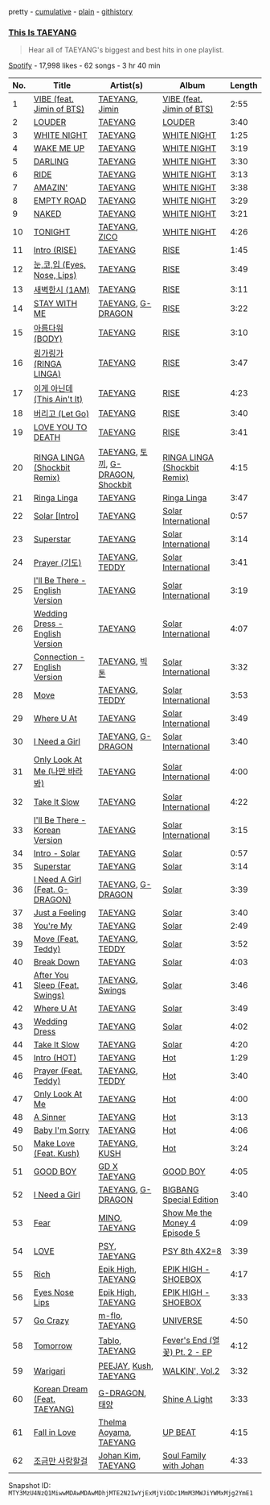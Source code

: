 pretty - [cumulative](/playlists/cumulative/37i9dQZF1DX1FikouIz4VH.md) - [plain](/playlists/plain/37i9dQZF1DX1FikouIz4VH) - [githistory](https://github.githistory.xyz/mackorone/spotify-playlist-archive/blob/main/playlists/plain/37i9dQZF1DX1FikouIz4VH)

### [This Is TAEYANG](https://open.spotify.com/playlist/37i9dQZF1DX1FikouIz4VH)

> Hear all of TAEYANG's biggest and best hits in one playlist.

[Spotify](https://open.spotify.com/user/spotify) - 17,998 likes - 62 songs - 3 hr 40 min

| No. | Title | Artist(s) | Album | Length |
|---|---|---|---|---|
| 1 | [VIBE \(feat\. Jimin of BTS\)](https://open.spotify.com/track/61AZsmFB3VoJdmraMk5ZSn) | [TAEYANG](https://open.spotify.com/artist/6udveWUgX4vu75FF0DTrXV), [Jimin](https://open.spotify.com/artist/1oSPZhvZMIrWW5I41kPkkY) | [VIBE \(feat\. Jimin of BTS\)](https://open.spotify.com/album/3qUOk1Se3Oopu5pUlHTjVJ) | 2:55 |
| 2 | [LOUDER](https://open.spotify.com/track/3TCzay1FkjSewTeiRSQGOk) | [TAEYANG](https://open.spotify.com/artist/6udveWUgX4vu75FF0DTrXV) | [LOUDER](https://open.spotify.com/album/3AoUsbJUwk14bt7PLGXf45) | 3:40 |
| 3 | [WHITE NIGHT](https://open.spotify.com/track/3yq48eRG04UryOATzpwr4V) | [TAEYANG](https://open.spotify.com/artist/6udveWUgX4vu75FF0DTrXV) | [WHITE NIGHT](https://open.spotify.com/album/4AE3KNhHuzlTURK6c77eaR) | 1:25 |
| 4 | [WAKE ME UP](https://open.spotify.com/track/49w8umYnAfSPulksfEDx16) | [TAEYANG](https://open.spotify.com/artist/6udveWUgX4vu75FF0DTrXV) | [WHITE NIGHT](https://open.spotify.com/album/4AE3KNhHuzlTURK6c77eaR) | 3:19 |
| 5 | [DARLING](https://open.spotify.com/track/6oycMp1woEDrrluLY0icmV) | [TAEYANG](https://open.spotify.com/artist/6udveWUgX4vu75FF0DTrXV) | [WHITE NIGHT](https://open.spotify.com/album/4AE3KNhHuzlTURK6c77eaR) | 3:30 |
| 6 | [RIDE](https://open.spotify.com/track/4PBr1wStrak7aWJkUKvbUl) | [TAEYANG](https://open.spotify.com/artist/6udveWUgX4vu75FF0DTrXV) | [WHITE NIGHT](https://open.spotify.com/album/4AE3KNhHuzlTURK6c77eaR) | 3:13 |
| 7 | [AMAZIN'](https://open.spotify.com/track/2gILEqYZMaljxD89UKippy) | [TAEYANG](https://open.spotify.com/artist/6udveWUgX4vu75FF0DTrXV) | [WHITE NIGHT](https://open.spotify.com/album/4AE3KNhHuzlTURK6c77eaR) | 3:38 |
| 8 | [EMPTY ROAD](https://open.spotify.com/track/3TFp0q9DGulf477YG2lZXI) | [TAEYANG](https://open.spotify.com/artist/6udveWUgX4vu75FF0DTrXV) | [WHITE NIGHT](https://open.spotify.com/album/4AE3KNhHuzlTURK6c77eaR) | 3:29 |
| 9 | [NAKED](https://open.spotify.com/track/64f7T9vidBqVHSUqZ1a3nq) | [TAEYANG](https://open.spotify.com/artist/6udveWUgX4vu75FF0DTrXV) | [WHITE NIGHT](https://open.spotify.com/album/4AE3KNhHuzlTURK6c77eaR) | 3:21 |
| 10 | [TONIGHT](https://open.spotify.com/track/2Ryu6OAqmEcrtnTxaPYDCP) | [TAEYANG](https://open.spotify.com/artist/6udveWUgX4vu75FF0DTrXV), [ZICO](https://open.spotify.com/artist/4XpUIb8uuNlIWVKmgKZXC0) | [WHITE NIGHT](https://open.spotify.com/album/4AE3KNhHuzlTURK6c77eaR) | 4:26 |
| 11 | [Intro \(RISE\)](https://open.spotify.com/track/6J0mtwueFaEL0bmxuHEYI0) | [TAEYANG](https://open.spotify.com/artist/6udveWUgX4vu75FF0DTrXV) | [RISE](https://open.spotify.com/album/1Y9so4jq4t4taAHu0VdKX3) | 1:45 |
| 12 | [눈,코,입 \(Eyes, Nose, Lips\)](https://open.spotify.com/track/0lYtIvI7bO51PZSeK22Mbz) | [TAEYANG](https://open.spotify.com/artist/6udveWUgX4vu75FF0DTrXV) | [RISE](https://open.spotify.com/album/1Y9so4jq4t4taAHu0VdKX3) | 3:49 |
| 13 | [새벽한시 \(1AM\)](https://open.spotify.com/track/3JmlYV4mm5jdo2ZWzATLBv) | [TAEYANG](https://open.spotify.com/artist/6udveWUgX4vu75FF0DTrXV) | [RISE](https://open.spotify.com/album/1Y9so4jq4t4taAHu0VdKX3) | 3:11 |
| 14 | [STAY WITH ME](https://open.spotify.com/track/4Hznsw4SROqqX8T54Syguv) | [TAEYANG](https://open.spotify.com/artist/6udveWUgX4vu75FF0DTrXV), [G\-DRAGON](https://open.spotify.com/artist/30b9WulBM8sFuBo17nNq9c) | [RISE](https://open.spotify.com/album/1Y9so4jq4t4taAHu0VdKX3) | 3:22 |
| 15 | [아름다워 \(BODY\)](https://open.spotify.com/track/6kSoXPg7yhpvgiXuoqRJSF) | [TAEYANG](https://open.spotify.com/artist/6udveWUgX4vu75FF0DTrXV) | [RISE](https://open.spotify.com/album/1Y9so4jq4t4taAHu0VdKX3) | 3:10 |
| 16 | [링가링가 \(RINGA LINGA\)](https://open.spotify.com/track/7fLijBP4BGujlmHRP3aX32) | [TAEYANG](https://open.spotify.com/artist/6udveWUgX4vu75FF0DTrXV) | [RISE](https://open.spotify.com/album/1Y9so4jq4t4taAHu0VdKX3) | 3:47 |
| 17 | [이게 아닌데 \(This Ain't It\)](https://open.spotify.com/track/1kewNvWljcwYKzlAKRXaUf) | [TAEYANG](https://open.spotify.com/artist/6udveWUgX4vu75FF0DTrXV) | [RISE](https://open.spotify.com/album/1Y9so4jq4t4taAHu0VdKX3) | 4:23 |
| 18 | [버리고 \(Let Go\)](https://open.spotify.com/track/5YhaIIgjic4Q31BL1jYMk5) | [TAEYANG](https://open.spotify.com/artist/6udveWUgX4vu75FF0DTrXV) | [RISE](https://open.spotify.com/album/1Y9so4jq4t4taAHu0VdKX3) | 3:40 |
| 19 | [LOVE YOU TO DEATH](https://open.spotify.com/track/3wJ5tkDTIc3w5THvaggHDx) | [TAEYANG](https://open.spotify.com/artist/6udveWUgX4vu75FF0DTrXV) | [RISE](https://open.spotify.com/album/1Y9so4jq4t4taAHu0VdKX3) | 3:41 |
| 20 | [RINGA LINGA \(Shockbit Remix\)](https://open.spotify.com/track/6H7VSKaFubMd4sfisXwYQr) | [TAEYANG](https://open.spotify.com/artist/6udveWUgX4vu75FF0DTrXV), [토끼](https://open.spotify.com/artist/76JVW7YYK3nRTVvRxUalpI), [G\-DRAGON](https://open.spotify.com/artist/30b9WulBM8sFuBo17nNq9c), [Shockbit](https://open.spotify.com/artist/4aMRtytJy7sCCjvcSnq666) | [RINGA LINGA \(Shockbit Remix\)](https://open.spotify.com/album/1FGkGm47uEd2L26Ff3ILmK) | 4:15 |
| 21 | [Ringa Linga](https://open.spotify.com/track/0zA75hGcXgVNbzsu0a3lBR) | [TAEYANG](https://open.spotify.com/artist/6udveWUgX4vu75FF0DTrXV) | [Ringa Linga](https://open.spotify.com/album/5WOQuSAJhOtZu46WJgy9BG) | 3:47 |
| 22 | [Solar \[Intro\]](https://open.spotify.com/track/0MB3rxsnXZ6DV95LelFlOu) | [TAEYANG](https://open.spotify.com/artist/6udveWUgX4vu75FF0DTrXV) | [Solar International](https://open.spotify.com/album/42BVvYE1FLO8mQH0ZJn4de) | 0:57 |
| 23 | [Superstar](https://open.spotify.com/track/4VpjaZ0AEbt0k61PXzIlLG) | [TAEYANG](https://open.spotify.com/artist/6udveWUgX4vu75FF0DTrXV) | [Solar International](https://open.spotify.com/album/42BVvYE1FLO8mQH0ZJn4de) | 3:14 |
| 24 | [Prayer \(기도\)](https://open.spotify.com/track/1qceUus2spQ9UxPFpBaq0I) | [TAEYANG](https://open.spotify.com/artist/6udveWUgX4vu75FF0DTrXV), [TEDDY](https://open.spotify.com/artist/2QDHZGfyq70z6T4e4Dr2t0) | [Solar International](https://open.spotify.com/album/42BVvYE1FLO8mQH0ZJn4de) | 3:41 |
| 25 | [I'll Be There \- English Version](https://open.spotify.com/track/6FhsCcYFcV5iu9h9PFM4zC) | [TAEYANG](https://open.spotify.com/artist/6udveWUgX4vu75FF0DTrXV) | [Solar International](https://open.spotify.com/album/42BVvYE1FLO8mQH0ZJn4de) | 3:19 |
| 26 | [Wedding Dress \- English Version](https://open.spotify.com/track/5r6LzsarhC4Ygt8mFzSgYV) | [TAEYANG](https://open.spotify.com/artist/6udveWUgX4vu75FF0DTrXV) | [Solar International](https://open.spotify.com/album/42BVvYE1FLO8mQH0ZJn4de) | 4:07 |
| 27 | [Connection \- English Version](https://open.spotify.com/track/5Tqnb5WsXWCRAVcu0bC7QV) | [TAEYANG](https://open.spotify.com/artist/6udveWUgX4vu75FF0DTrXV), [빅톤](https://open.spotify.com/artist/5O0XmPyzOOTKMWEpwpMbJU) | [Solar International](https://open.spotify.com/album/42BVvYE1FLO8mQH0ZJn4de) | 3:32 |
| 28 | [Move](https://open.spotify.com/track/7Frw0VC9RpDGwXSmAG1WeJ) | [TAEYANG](https://open.spotify.com/artist/6udveWUgX4vu75FF0DTrXV), [TEDDY](https://open.spotify.com/artist/2QDHZGfyq70z6T4e4Dr2t0) | [Solar International](https://open.spotify.com/album/42BVvYE1FLO8mQH0ZJn4de) | 3:53 |
| 29 | [Where U At](https://open.spotify.com/track/360chjamNlEge55Oos4od4) | [TAEYANG](https://open.spotify.com/artist/6udveWUgX4vu75FF0DTrXV) | [Solar International](https://open.spotify.com/album/42BVvYE1FLO8mQH0ZJn4de) | 3:49 |
| 30 | [I Need a Girl](https://open.spotify.com/track/2kCLzdVJ41uPj7YiCuyK4B) | [TAEYANG](https://open.spotify.com/artist/6udveWUgX4vu75FF0DTrXV), [G\-DRAGON](https://open.spotify.com/artist/30b9WulBM8sFuBo17nNq9c) | [Solar International](https://open.spotify.com/album/42BVvYE1FLO8mQH0ZJn4de) | 3:40 |
| 31 | [Only Look At Me \(나만 바라봐\)](https://open.spotify.com/track/1xaLJbuJr6efSW8MFA7vTu) | [TAEYANG](https://open.spotify.com/artist/6udveWUgX4vu75FF0DTrXV) | [Solar International](https://open.spotify.com/album/42BVvYE1FLO8mQH0ZJn4de) | 4:00 |
| 32 | [Take It Slow](https://open.spotify.com/track/6mqsxO95cTucMYoK3drdSK) | [TAEYANG](https://open.spotify.com/artist/6udveWUgX4vu75FF0DTrXV) | [Solar International](https://open.spotify.com/album/42BVvYE1FLO8mQH0ZJn4de) | 4:22 |
| 33 | [I'll Be There \- Korean Version](https://open.spotify.com/track/7MvEXoezNqX9bLNF6aNjeL) | [TAEYANG](https://open.spotify.com/artist/6udveWUgX4vu75FF0DTrXV) | [Solar International](https://open.spotify.com/album/42BVvYE1FLO8mQH0ZJn4de) | 3:15 |
| 34 | [Intro \- Solar](https://open.spotify.com/track/1FclvbiUT3czzHM1lwWnnX) | [TAEYANG](https://open.spotify.com/artist/6udveWUgX4vu75FF0DTrXV) | [Solar](https://open.spotify.com/album/2rV8MCYJTfvuvXHZsBH12Z) | 0:57 |
| 35 | [Superstar](https://open.spotify.com/track/0alnyI664183rlCIgKh8Hf) | [TAEYANG](https://open.spotify.com/artist/6udveWUgX4vu75FF0DTrXV) | [Solar](https://open.spotify.com/album/2rV8MCYJTfvuvXHZsBH12Z) | 3:14 |
| 36 | [I Need A Girl \(Feat\. G\-DRAGON\)](https://open.spotify.com/track/34oRc4INwO7000LJUQLy5X) | [TAEYANG](https://open.spotify.com/artist/6udveWUgX4vu75FF0DTrXV), [G\-DRAGON](https://open.spotify.com/artist/30b9WulBM8sFuBo17nNq9c) | [Solar](https://open.spotify.com/album/2rV8MCYJTfvuvXHZsBH12Z) | 3:39 |
| 37 | [Just a Feeling](https://open.spotify.com/track/08q3v7gSZhNhMCqKGqsD4d) | [TAEYANG](https://open.spotify.com/artist/6udveWUgX4vu75FF0DTrXV) | [Solar](https://open.spotify.com/album/2rV8MCYJTfvuvXHZsBH12Z) | 3:40 |
| 38 | [You're My](https://open.spotify.com/track/0PEMMKw7j1tsS7U4lcTjqR) | [TAEYANG](https://open.spotify.com/artist/6udveWUgX4vu75FF0DTrXV) | [Solar](https://open.spotify.com/album/2rV8MCYJTfvuvXHZsBH12Z) | 2:49 |
| 39 | [Move \(Feat\. Teddy\)](https://open.spotify.com/track/2mbTfOh91FiQF4yIE9vtgB) | [TAEYANG](https://open.spotify.com/artist/6udveWUgX4vu75FF0DTrXV), [TEDDY](https://open.spotify.com/artist/2QDHZGfyq70z6T4e4Dr2t0) | [Solar](https://open.spotify.com/album/2rV8MCYJTfvuvXHZsBH12Z) | 3:52 |
| 40 | [Break Down](https://open.spotify.com/track/1WP99rmsetBvCbO8VC4unt) | [TAEYANG](https://open.spotify.com/artist/6udveWUgX4vu75FF0DTrXV) | [Solar](https://open.spotify.com/album/2rV8MCYJTfvuvXHZsBH12Z) | 4:03 |
| 41 | [After You Sleep \(Feat\. Swings\)](https://open.spotify.com/track/5p8bTHJQ5TcuL84bXmWTrR) | [TAEYANG](https://open.spotify.com/artist/6udveWUgX4vu75FF0DTrXV), [Swings](https://open.spotify.com/artist/6F5tPDq3TIduDv2ki6O1Oq) | [Solar](https://open.spotify.com/album/2rV8MCYJTfvuvXHZsBH12Z) | 3:46 |
| 42 | [Where U At](https://open.spotify.com/track/1qbwaDM22exlyLRAmM9vKd) | [TAEYANG](https://open.spotify.com/artist/6udveWUgX4vu75FF0DTrXV) | [Solar](https://open.spotify.com/album/2rV8MCYJTfvuvXHZsBH12Z) | 3:49 |
| 43 | [Wedding Dress](https://open.spotify.com/track/2NO4CA2TFvhGeg7XMz8PmT) | [TAEYANG](https://open.spotify.com/artist/6udveWUgX4vu75FF0DTrXV) | [Solar](https://open.spotify.com/album/2rV8MCYJTfvuvXHZsBH12Z) | 4:02 |
| 44 | [Take It Slow](https://open.spotify.com/track/1QbbAZG3LZ8xYsW04INy1c) | [TAEYANG](https://open.spotify.com/artist/6udveWUgX4vu75FF0DTrXV) | [Solar](https://open.spotify.com/album/2rV8MCYJTfvuvXHZsBH12Z) | 4:20 |
| 45 | [Intro \(HOT\)](https://open.spotify.com/track/6yw2SNw9MZDroL2DLmUYDm) | [TAEYANG](https://open.spotify.com/artist/6udveWUgX4vu75FF0DTrXV) | [Hot](https://open.spotify.com/album/65DhpSPzXYHRjE9LHpc7rw) | 1:29 |
| 46 | [Prayer \(Feat\. Teddy\)](https://open.spotify.com/track/0QdoA14XPxSuuoiuNDzvKJ) | [TAEYANG](https://open.spotify.com/artist/6udveWUgX4vu75FF0DTrXV), [TEDDY](https://open.spotify.com/artist/2QDHZGfyq70z6T4e4Dr2t0) | [Hot](https://open.spotify.com/album/65DhpSPzXYHRjE9LHpc7rw) | 3:40 |
| 47 | [Only Look At Me](https://open.spotify.com/track/1518ZPHBb0rmVAw1xNbOzu) | [TAEYANG](https://open.spotify.com/artist/6udveWUgX4vu75FF0DTrXV) | [Hot](https://open.spotify.com/album/65DhpSPzXYHRjE9LHpc7rw) | 4:00 |
| 48 | [A Sinner](https://open.spotify.com/track/7xHgNR7BCYTCMfmUz66EbO) | [TAEYANG](https://open.spotify.com/artist/6udveWUgX4vu75FF0DTrXV) | [Hot](https://open.spotify.com/album/65DhpSPzXYHRjE9LHpc7rw) | 3:13 |
| 49 | [Baby I'm Sorry](https://open.spotify.com/track/4fazfkxMwEnRczzGpLZDBt) | [TAEYANG](https://open.spotify.com/artist/6udveWUgX4vu75FF0DTrXV) | [Hot](https://open.spotify.com/album/65DhpSPzXYHRjE9LHpc7rw) | 4:06 |
| 50 | [Make Love \(Feat\. Kush\)](https://open.spotify.com/track/5ug8uKCAH4HQ5owBPNSoPa) | [TAEYANG](https://open.spotify.com/artist/6udveWUgX4vu75FF0DTrXV), [KUSH](https://open.spotify.com/artist/4OiLGOExR5sXyMtyKccRgY) | [Hot](https://open.spotify.com/album/65DhpSPzXYHRjE9LHpc7rw) | 3:24 |
| 51 | [GOOD BOY](https://open.spotify.com/track/52mglSL6bdbrg9zig7nazP) | [GD X TAEYANG](https://open.spotify.com/artist/3HJVw8aEtFqoc3raJVE8am) | [GOOD BOY](https://open.spotify.com/album/2rhq834A24z7ucY39moYdb) | 4:05 |
| 52 | [I Need a Girl](https://open.spotify.com/track/334sBXJEz428B63ANg52sq) | [TAEYANG](https://open.spotify.com/artist/6udveWUgX4vu75FF0DTrXV), [G\-DRAGON](https://open.spotify.com/artist/30b9WulBM8sFuBo17nNq9c) | [BIGBANG Special Edition](https://open.spotify.com/album/2fpQB21ER6ETvnfADPdaHl) | 3:40 |
| 53 | [Fear](https://open.spotify.com/track/5YQ8OVvW80yoZqZ5PK9JXv) | [MINO](https://open.spotify.com/artist/3ytV7vc4ZuwGgwaOuWvkk8), [TAEYANG](https://open.spotify.com/artist/6udveWUgX4vu75FF0DTrXV) | [Show Me the Money 4 Episode 5](https://open.spotify.com/album/38Ch7I5PqyCIugfJCcKTMr) | 4:09 |
| 54 | [LOVE](https://open.spotify.com/track/5k0FSFPd15YKe7y9NMfq9U) | [PSY](https://open.spotify.com/artist/2dd5mrQZvg6SmahdgVKDzh), [TAEYANG](https://open.spotify.com/artist/6udveWUgX4vu75FF0DTrXV) | [PSY 8th 4X2=8](https://open.spotify.com/album/5AtBwO35tOSWvxS4nFWHAi) | 3:39 |
| 55 | [Rich](https://open.spotify.com/track/16jg76zHuYHMPghRdMfHeL) | [Epik High](https://open.spotify.com/artist/5snNHNlYT2UrtZo5HCJkiw), [TAEYANG](https://open.spotify.com/artist/6udveWUgX4vu75FF0DTrXV) | [EPIK HIGH \- SHOEBOX](https://open.spotify.com/album/3jdV0dbTuNfdRwEimoJ28a) | 4:17 |
| 56 | [Eyes Nose Lips](https://open.spotify.com/track/2UMmoa8MP15tHnTFpO6A1E) | [Epik High](https://open.spotify.com/artist/5snNHNlYT2UrtZo5HCJkiw), [TAEYANG](https://open.spotify.com/artist/6udveWUgX4vu75FF0DTrXV) | [EPIK HIGH \- SHOEBOX](https://open.spotify.com/album/3jdV0dbTuNfdRwEimoJ28a) | 3:33 |
| 57 | [Go Crazy](https://open.spotify.com/track/3DgwkV1Gmt8mUfwTjMPl2p) | [m\-flo](https://open.spotify.com/artist/4UhiMIdxKqQxmzdE9nYe6O), [TAEYANG](https://open.spotify.com/artist/6udveWUgX4vu75FF0DTrXV) | [UNIVERSE](https://open.spotify.com/album/1crq8WbybWZziBnYSOMa4I) | 4:50 |
| 58 | [Tomorrow](https://open.spotify.com/track/0ksaKAzzFwB3h70h1Z5PRb) | [Tablo](https://open.spotify.com/artist/3NdOtTPPaXrCyC7Lpmzyhv), [TAEYANG](https://open.spotify.com/artist/6udveWUgX4vu75FF0DTrXV) | [Fever's End \(열꽃\) Pt\. 2 \- EP](https://open.spotify.com/album/6bcvEP3490ouA7PW2DD168) | 4:12 |
| 59 | [Warigari](https://open.spotify.com/track/0Kov3heCgcnLdC5QlKgQe9) | [PEEJAY](https://open.spotify.com/artist/2cIhUulox4Ad0eXDJcWixY), [Kush](https://open.spotify.com/artist/1BKVGMxyIBqU3CqMJxUvWC), [TAEYANG](https://open.spotify.com/artist/6udveWUgX4vu75FF0DTrXV) | [WALKIN', Vol.2](https://open.spotify.com/album/2CPepitv0LvH8IqvIAu5Uc) | 3:32 |
| 60 | [Korean Dream \(Feat\. TAEYANG\)](https://open.spotify.com/track/3lShYM0Ts3HfEDFpfkGO5z) | [G\-DRAGON](https://open.spotify.com/artist/30b9WulBM8sFuBo17nNq9c), [태양](https://open.spotify.com/artist/0BeIulKOpcvsabwlt4u8qp) | [Shine A Light](https://open.spotify.com/album/1VNgOZM0hpFdeivdpoD5k6) | 3:33 |
| 61 | [Fall in Love](https://open.spotify.com/track/04HoJpRNBQ98naXqeroSHB) | [Thelma Aoyama](https://open.spotify.com/artist/1AU9Y5Y2Taxe4yh7AI6JRD), [TAEYANG](https://open.spotify.com/artist/6udveWUgX4vu75FF0DTrXV) | [UP BEAT](https://open.spotify.com/album/6juujVdPaWjy066P9ZOXvJ) | 4:15 |
| 62 | [조금만 사랑할걸](https://open.spotify.com/track/0KXhQG6HryZn4QBay5Rfd6) | [Johan Kim](https://open.spotify.com/artist/7kqUt0kZIfski1GVmbwjG3), [TAEYANG](https://open.spotify.com/artist/6udveWUgX4vu75FF0DTrXV) | [Soul Family with Johan](https://open.spotify.com/album/5y7fjiyU5WlRuwTI8nAEkJ) | 4:33 |

Snapshot ID: `MTY3MzU4NzQ1MiwwMDAwMDAwMDhjMTE2N2IwYjExMjViODc1MmM3MWJiYWMxMjg2YmE1`

